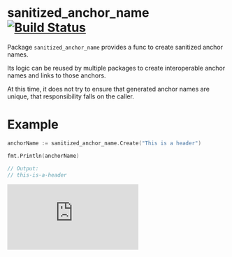sanitized_anchor_name [![Build Status](https://travis-ci.org/shurcooL/sanitized_anchor_name.svg?branch=master)](https://travis-ci.org/shurcooL/sanitized_anchor_name)
=====================

Package `sanitized_anchor_name` provides a func to create sanitized anchor names.

Its logic can be reused by multiple packages to create interoperable anchor names and links to those anchors.

At this time, it does not try to ensure that generated anchor names are unique, that responsibility falls on the caller.

Example
=======

```Go
anchorName := sanitized_anchor_name.Create("This is a header")

fmt.Println(anchorName)

// Output:
// this-is-a-header
```


[![Analytics](https://kubernetes-site.appspot.com/UA-36037335-10/GitHub/Godeps/_workspace/src/github.com/shurcooL/sanitized_anchor_name/README.md?pixel)]()
